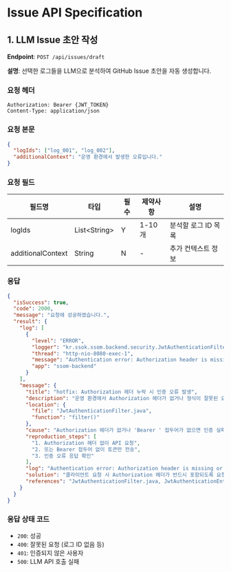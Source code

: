 # Issue API Specification

## 1. LLM Issue 초안 작성

**Endpoint**: `POST /api/issues/draft`

**설명**: 선택한 로그들을 LLM으로 분석하여 GitHub Issue 초안을 자동 생성합니다.

### 요청 헤더

```
Authorization: Bearer {JWT_TOKEN}
Content-Type: application/json
```

### 요청 본문

```json
{
  "logIds": ["log_001", "log_002"],
  "additionalContext": "운영 환경에서 발생한 오류입니다."
}
```

### 요청 필드

| 필드명             | 타입          | 필수 | 제약사항  | 설명                          |
| ------------------ | ------------- | ---- | --------- | ----------------------------- |
| logIds             | List\<String\> | Y    | 1-10개    | 분석할 로그 ID 목록            |
| additionalContext  | String        | N    | -         | 추가 컨텍스트 정보             |

### 응답

```json
{
  "isSuccess": true,
  "code": 2000,
  "message": "요청에 성공하였습니다.",
  "result": {
    "log": [
      {
        "level": "ERROR",
        "logger": "kr.ssok.ssom.backend.security.JwtAuthenticationFilter",
        "thread": "http-nio-8080-exec-1",
        "message": "Authentication error: Authorization header is missing or invalid",
        "app": "ssom-backend"
      }
    ],
    "message": {
      "title": "hotfix: Authorization 헤더 누락 시 인증 오류 발생",
      "description": "운영 환경에서 Authorization 헤더가 없거나 형식이 잘못된 요청에 대해 인증 실패 처리가 제대로 이루어지지 않는 문제가 발생하고 있습니다.",
      "location": {
        "file": "JwtAuthenticationFilter.java",
        "function": "filter()"
      },
      "cause": "Authorization 헤더가 없거나 'Bearer ' 접두어가 없으면 인증 실패 처리로 바로 응답을 종료함",
      "reproduction_steps": [
        "1. Authorization 헤더 없이 API 요청",
        "2. 또는 Bearer 접두어 없이 토큰만 전송",
        "3. 인증 오류 응답 확인"
      ],
      "log": "Authentication error: Authorization header is missing or invalid",
      "solution": "클라이언트 요청 시 Authorization 헤더가 반드시 포함되도록 요청 검증 강화",
      "references": "JwtAuthenticationFilter.java, JwtAuthenticationEntryPoint.java"
    }
  }
}
```

### 응답 상태 코드

- `200`: 성공
- `400`: 잘못된 요청 (로그 ID 없음 등)
- `401`: 인증되지 않은 사용자
- `500`: LLM API 호출 실패
